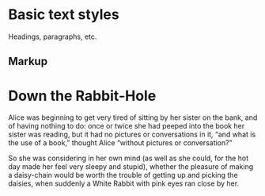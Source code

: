 # Basic text styles

Headings, paragraphs, etc.


## Markup

<div class="text">
	<h1>Down the Rabbit-Hole</h1>
	<p>Alice was beginning to get very tired of sitting by her sister on the bank, and of having nothing to do: once or twice she had peeped into the book her sister was reading, but it had no pictures or conversations in it, “and what is the use of a book,” thought Alice “without pictures or conversation?”</p>
	<p>So she was considering in her own mind (as well as she could, for the hot day made her feel very sleepy and stupid), whether the pleasure of making a daisy-chain would be worth the trouble of getting up and picking the daisies, when suddenly a White Rabbit with pink eyes ran close by her.</p>
</div>
